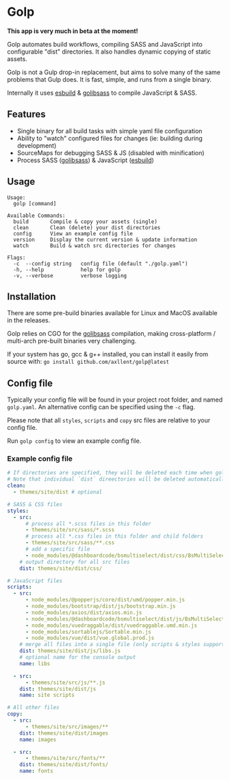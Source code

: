 # Golp

**This app is very much in beta at the moment!**

Golp automates build workflows, compiling SASS and JavaScript into configurable "dist" directories. It also handles dynamic copying of static assets.

Golp is not a Gulp drop-in replacement, but aims to solve many of the same problems that Gulp does. It is fast, simple, and runs from a single binary.

Internally it uses [esbuild](https://github.com/evanw/esbuild) & [golibsass](https://github.com/bep/golibsass) to compile JavaScript & SASS.

## Features

- Single binary for all build tasks with simple yaml file configuration
- Ability to "watch" configured files for changes (ie: building during development)
- SourceMaps for debugging SASS & JS (disabled with minification)
- Process SASS ([golibsass](https://github.com/bep/golibsass)) & JavaScript ([esbuild](https://github.com/evanw/esbuild))


## Usage
```
Usage:
  golp [command]

Available Commands:
  build       Compile & copy your assets (single)
  clean       Clean (delete) your dist directories
  config      View an example config file
  version     Display the current version & update information
  watch       Build & watch src directories for changes

Flags:
  -c  --config string   config file (default "./golp.yaml")
  -h, --help            help for golp
  -v, --verbose         verbose logging
```

## Installation

There are some pre-build binaries available for Linux and MacOS available in the releases.

Golp relies on CGO for the [golibsass](https://github.com/bep/golibsass) compilation, making cross-platform / multi-arch pre-built binaries very challenging.

If your system has go, gcc & g++ installed, you can install it easily from source with: `go install github.com/axllent/golp@latest`


## Config file

Typically your config file will be found in your project root folder, and named `golp.yaml`. An alternative config can be specified using the `-c` flag.

Please note that all `styles`, `scripts` and `copy` src files are relative to your config file.

Run `golp config` to view an example config file.


### Example config file

```yaml
# If directories are specified, they will be deleted each time when golp is run.
# Note that individual `dist` direectories will be deleted automatically too.
clean: 
  - themes/site/dist # optional

# SASS & CSS files
styles:
  - src:
      # process all *.scss files in this folder
      - themes/site/src/sass/*.scss
      # process all *.css files in this folder and child folders
      - themes/site/src/sass/**.css 
      # add a specific file
      - node_modules/@dashboardcode/bsmultiselect/dist/css/BsMultiSelect.css
    # output directory for all src files
    dist: themes/site/dist/css/

# JavaScript files
scripts:
  - src:
      - node_modules/@popperjs/core/dist/umd/popper.min.js
      - node_modules/bootstrap/dist/js/bootstrap.min.js
      - node_modules/axios/dist/axios.min.js
      - node_modules/@dashboardcode/bsmultiselect/dist/js/BsMultiSelect.min.js
      - node_modules/vuedraggable/dist/vuedraggable.umd.min.js
      - node_modules/sortablejs/Sortable.min.js
      - node_modules/vue/dist/vue.global.prod.js
    # merge all files into a single file (only scripts & styles supported)
    dist: themes/site/dist/js/libs.js 
    # optional name for the console output
    name: libs

  - src:
      - themes/site/src/js/**.js
    dist: themes/site/dist/js
    name: site scripts

# All other files
copy:
  - src:
      - themes/site/src/images/**
    dist: themes/site/dist/images
    name: images

  - src: 
      - themes/site/src/fonts/**
    dist: themes/site/dist/fonts/
    name: fonts
```
